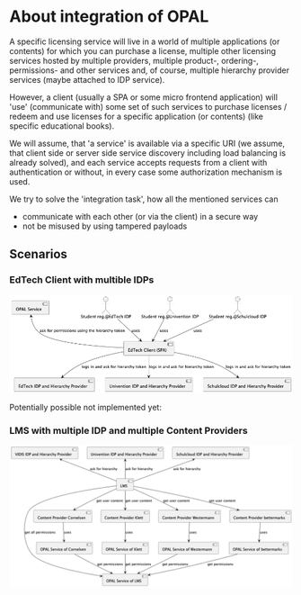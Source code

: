 # About integration of OPAL

A specific licensing service will live in a world of multiple applications (or contents) 
for which you can purchase a license, multiple other licensing services hosted by multiple providers, 
multiple product-, ordering-, permissions- and 
other services and, of course, multiple hierarchy provider services (maybe attached to IDP service).

However, a client (usually a SPA or some micro frontend application) will 'use' (communicate with) some set of 
such services to purchase licenses / redeem and use licenses for a specific application (or contents) 
(like specific educational books).

We will assume, that 'a service' is available via a specific URI (we assume, that client side or server 
side service discovery including load balancing is already solved), and each service accepts requests from
a client with authentication or without, in every case some authorization mechanism is used. 

We try to solve the 'integration task', how all the mentioned services can
- communicate with each other (or via the client) in a secure way
- not be misused by using tampered payloads

## Scenarios

### EdTech Client with multible IDPs
![](diagrams/service_integration_App.png)

Potentially possible not implemented yet:
### LMS with multiple IDP and multiple Content Providers
![](diagrams/service_integration.png)
